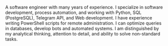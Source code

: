 A software engineer with many years of experience. I specialize in software development, process automation, and working with Python, SQL (PostgreSQL), Telegram API, and Web development. I have experience writing PowerShell scripts for remote administration. I can optimize queries in databases, develop bots and automated systems. I am distinguished by my analytical thinking, attention to detail, and ability to solve non-standard tasks.